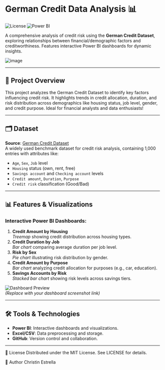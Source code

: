 # German Credit Data Analysis 📊

![License](https://img.shields.io/badge/License-MIT-blue.svg)
![Power BI](https://img.shields.io/badge/Power_BI-Visualized-orange)

A comprehensive analysis of credit risk using the **German Credit Dataset**, exploring relationships between financial/demographic factors and creditworthiness. Features interactive Power BI dashboards for dynamic insights.

![image](https://github.com/user-attachments/assets/78da1c18-3582-4dd0-bf12-e8309d41c23c)

---

## 📌 Project Overview

This project analyzes the German Credit Dataset to identify key factors influencing credit risk. It highlights trends in credit allocation, duration, and risk distribution across demographics like housing status, job level, gender, and credit purpose. Ideal for financial analysts and data enthusiasts!

---

## 🗂️ Dataset

**Source**: [German Credit Dataset](https://archive.ics.uci.edu/ml/datasets/South+German+Credit)  
A widely used benchmark dataset for credit risk analysis, containing 1,000 entries with attributes like:

- `Age`, `Sex`, `Job` level
- `Housing` status (own, rent, free)
- `Savings account` and `Checking account` levels
- `Credit amount`, `Duration`, `Purpose`
- `Credit risk` classification (Good/Bad)

---

## 📊 Features & Visualizations

### Interactive Power BI Dashboards:
1. **Credit Amount by Housing**  
   *Treemap* showing credit distribution across housing types.
2. **Credit Duration by Job**  
   *Bar chart* comparing average duration per job level.
3. **Risk by Sex**  
   *Pie chart* illustrating risk distribution by gender.
4. **Credit Amount by Purpose**  
   *Bar chart* analyzing credit allocation for purposes (e.g., car, education).
5. **Savings Accounts by Risk**  
   *Stacked bar chart* showing risk levels across savings tiers.

![Dashboard Preview](https://via.placeholder.com/800x400.png?text=Power+BI+Dashboard+Preview)  
*(Replace with your dashboard screenshot link)*

---

## 🛠️ Tools & Technologies

- **Power BI**: Interactive dashboards and visualizations.
- **Excel/CSV**: Data preprocessing and storage.
- **GitHub**: Version control and collaboration.

---
📜 License
Distributed under the MIT License. See LICENSE for details.

👤 Author
Christin Estrella
